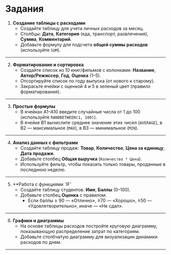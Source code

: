 # Задания

1. **Создание таблицы с расходами**  
   - Создайте таблицу для учета личных расходов за месяц.  
   - Столбцы: **Дата**, **Категория** (еда, транспорт, развлечения), **Сумма**, **Комментарий**.  
   - Добавьте формулу для подсчета **общей суммы расходов** (используйте `SUM`).  
---
2. **Форматирование и сортировка**  
   - Создайте список из 10 книг/фильмов с колонками: **Название**, **Автор/Режиссер**, **Год**, **Оценка** (1–5). 
   - Отсортируйте список по году выпуска (от нового к старому).  
   - Закрасьте ячейки с оценкой 4 и 5 в зеленый цвет (правило форматирования).  
---
3. **Простые формулы**  
   - В ячейках A1–A10 введите случайные числа от 1 до 100 (используйте `RANDBETWEEN(1, 100)`).  
   - В ячейке B1 вычислите среднее значение этих чисел (`AVERAGE`), в B2 — максимальное (`MAX`), в B3 — минимальное (`MIN`).  

---
4. **Анализ данных с фильтрами**  
   - Создайте таблицу продаж: **Товар**, **Количество**, **Цена за единицу**, **Дата продажи**.  
   - Добавьте столбец **Общая выручка** (`Количество * Цена`).  
   - Используйте фильтр, чтобы показать только товары, проданные в последнюю неделю.  
---
5. **Работа с функциями `IF'
   - Создайте таблицу студентов: **Имя**, **Баллы** (0–100).  
   - Добавьте столбец **Оценка** с правилом:  
     - Если баллы ≥ 90 — «Отлично», ≥70 — «Хорошо», ≥50 — «Удовлетворительно», иначе — «Не сдал».   
--- 
6. **Графики и диаграммы**  
   - На основе таблицы расходов постройте круговую диаграмму, показывающую распределение затрат по категориям.  
   - Добавьте столбчатую диаграмму для визуализации динамики расходов по дням.  

--- 
